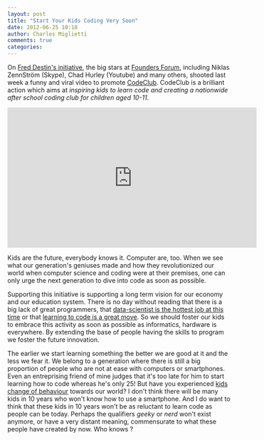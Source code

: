 ```yaml
---
layout: post
title: "Start Your Kids Coding Very Soon"
date: 2012-06-25 10:18
author: Charles Miglietti
comments: true
categories: 
---
```


On [Fred Destin's initiative](http://freddestin.com/2012/06/get-your-kid-coding-with-codeclub-with-free-viral-video.html), the big stars
at [Founders Forum](http://foundersforum.eu/), including Niklas ZennStröm
(Skype), Chad Hurley (Youtube) and many others, shooted last week a funny
and viral video to promote [CodeClub](http://www.codeclub.org.uk/).
CodeClub is a brilliant action which aims at _inspiring kids to learn
code and creating a nationwide after school coding club for children aged 10-11_. 


<iframe width="560" height="315" src="http://www.youtube.com/embed/FxhGIajRsq4" frameborder="0" allowfullscreen></iframe>

Kids are the future, everybody knows it. Computer are, too. When we see what
our generation's geniuses made and how they revolutionized our world
when computer science and coding were at their premises, one
can only urge the next generation to dive into code as
soon as possible. 

Supporting this initiative is supporting a long term vision for our
economy and our education system. There is no day without reading that
there is a big lack of great programmers, that [data-scientist is the
hottest job at this time](http://www.networkworld.com/news/2012/060412-data-scientist-259697.html) 
or that [learning to code is a great move](http://www.elezea.com/2012/04/programming-and-thinking/). 
So we should foster our kids to embrace this activity as soon as
possible as informatics, hardware is everywhere. By extending the base
of people having the skills to program we foster the future innovation.

The earlier we start learning something the better we are good at it and the
less we fear it. We belong to a generation where there is
still a big proportion of people who are not at ease with computers or
smartphones. Even an entreprising friend of mine judges that it's too
late for him to start learning how to code whereas he's only 25! But have you
experienced [kids change of behaviour](http://www.youtube.com/watch?v=aXV-yaFmQNk) towards our world? 
I don't think there will be many kids in 10 years who won't know how to
use a smartphone. And I do want to think that these kids in 10 years won't
be as reluctant to learn code as people can be today. Perhaps the
qualifiers _geeky_ or _nerd_ won't exist anymore, or have a very distant meaning, 
commensurate to what these people have created by now.
Who knows ? 



